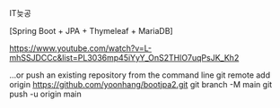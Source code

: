 IT늦공

[Spring Boot + JPA + Thymeleaf + MariaDB]

https://www.youtube.com/watch?v=L-mhSSJDCCc&list=PL3036mp45iYyY_OnS2THlO7uqPsJK_Kh2



…or push an existing repository from the command line
git remote add origin https://github.com/yoonhang/bootjpa2.git
git branch -M main
git push -u origin main
